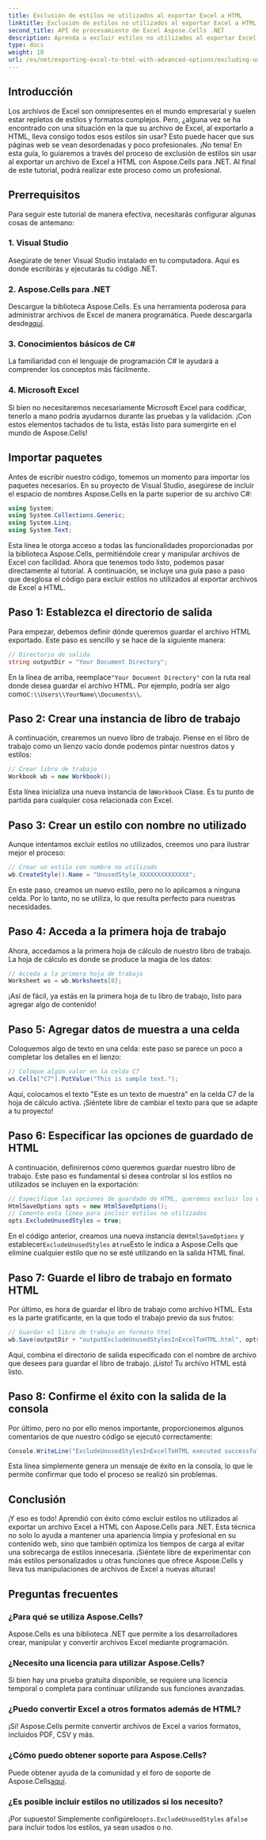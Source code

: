 ```yaml
---
title: Exclusión de estilos no utilizados al exportar Excel a HTML
linktitle: Exclusión de estilos no utilizados al exportar Excel a HTML
second_title: API de procesamiento de Excel Aspose.Cells .NET
description: Aprenda a excluir estilos no utilizados al exportar Excel a HTML usando Aspose.Cells para .NET en esta guía detallada paso a paso.
type: docs
weight: 10
url: /es/net/exporting-excel-to-html-with-advanced-options/excluding-unused-styles/
---
```

## Introducción
Los archivos de Excel son omnipresentes en el mundo empresarial y suelen estar repletos de estilos y formatos complejos. Pero, ¿alguna vez se ha encontrado con una situación en la que su archivo de Excel, al exportarlo a HTML, lleva consigo todos esos estilos sin usar? Esto puede hacer que sus páginas web se vean desordenadas y poco profesionales. ¡No tema! En esta guía, lo guiaremos a través del proceso de exclusión de estilos sin usar al exportar un archivo de Excel a HTML con Aspose.Cells para .NET. Al final de este tutorial, podrá realizar este proceso como un profesional.
## Prerrequisitos
Para seguir este tutorial de manera efectiva, necesitarás configurar algunas cosas de antemano:
### 1. Visual Studio
Asegúrate de tener Visual Studio instalado en tu computadora. Aquí es donde escribirás y ejecutarás tu código .NET.
### 2. Aspose.Cells para .NET
Descargue la biblioteca Aspose.Cells. Es una herramienta poderosa para administrar archivos de Excel de manera programática. Puede descargarla desde[aquí](https://releases.aspose.com/cells/net/).
### 3. Conocimientos básicos de C#
La familiaridad con el lenguaje de programación C# le ayudará a comprender los conceptos más fácilmente.
### 4. Microsoft Excel
Si bien no necesitaremos necesariamente Microsoft Excel para codificar, tenerlo a mano podría ayudarnos durante las pruebas y la validación.
¡Con estos elementos tachados de tu lista, estás listo para sumergirte en el mundo de Aspose.Cells!
## Importar paquetes
Antes de escribir nuestro código, tomemos un momento para importar los paquetes necesarios. En su proyecto de Visual Studio, asegúrese de incluir el espacio de nombres Aspose.Cells en la parte superior de su archivo C#:
```csharp
using System;
using System.Collections.Generic;
using System.Linq;
using System.Text;
```
Esta línea le otorga acceso a todas las funcionalidades proporcionadas por la biblioteca Aspose.Cells, permitiéndole crear y manipular archivos de Excel con facilidad.
Ahora que tenemos todo listo, podemos pasar directamente al tutorial. A continuación, se incluye una guía paso a paso que desglosa el código para excluir estilos no utilizados al exportar archivos de Excel a HTML.
## Paso 1: Establezca el directorio de salida
Para empezar, debemos definir dónde queremos guardar el archivo HTML exportado. Este paso es sencillo y se hace de la siguiente manera:
```csharp
// Directorio de salida
string outputDir = "Your Document Directory";
```
 En la línea de arriba, reemplace`"Your Document Directory"` con la ruta real donde desea guardar el archivo HTML. Por ejemplo, podría ser algo como`C:\\Users\\YourName\\Documents\\`.
## Paso 2: Crear una instancia de libro de trabajo
A continuación, crearemos un nuevo libro de trabajo. Piense en el libro de trabajo como un lienzo vacío donde podemos pintar nuestros datos y estilos:
```csharp
// Crear libro de trabajo
Workbook wb = new Workbook();
```
 Esta línea inicializa una nueva instancia de la`Workbook` Clase. Es tu punto de partida para cualquier cosa relacionada con Excel.
## Paso 3: Crear un estilo con nombre no utilizado
Aunque intentamos excluir estilos no utilizados, creemos uno para ilustrar mejor el proceso:
```csharp
// Crear un estilo con nombre no utilizado
wb.CreateStyle().Name = "UnusedStyle_XXXXXXXXXXXXXX";
```
En este paso, creamos un nuevo estilo, pero no lo aplicamos a ninguna celda. Por lo tanto, no se utiliza, lo que resulta perfecto para nuestras necesidades.
## Paso 4: Acceda a la primera hoja de trabajo
Ahora, accedamos a la primera hoja de cálculo de nuestro libro de trabajo. La hoja de cálculo es donde se produce la magia de los datos:
```csharp
// Acceda a la primera hoja de trabajo
Worksheet ws = wb.Worksheets[0];
```
¡Así de fácil, ya estás en la primera hoja de tu libro de trabajo, listo para agregar algo de contenido!
## Paso 5: Agregar datos de muestra a una celda
Coloquemos algo de texto en una celda: este paso se parece un poco a completar los detalles en el lienzo:
```csharp
// Coloque algún valor en la celda C7
ws.Cells["C7"].PutValue("This is sample text.");
```
Aquí, colocamos el texto "Este es un texto de muestra" en la celda C7 de la hoja de cálculo activa. ¡Siéntete libre de cambiar el texto para que se adapte a tu proyecto!
## Paso 6: Especificar las opciones de guardado de HTML
A continuación, definiremos cómo queremos guardar nuestro libro de trabajo. Este paso es fundamental si desea controlar si los estilos no utilizados se incluyen en la exportación:
```csharp
// Especifique las opciones de guardado de HTML, queremos excluir los estilos no utilizados
HtmlSaveOptions opts = new HtmlSaveOptions();
// Comente esta línea para incluir estilos no utilizados
opts.ExcludeUnusedStyles = true;
```
 En el código anterior, creamos una nueva instancia de`HtmlSaveOptions` y establecer`ExcludeUnusedStyles` a`true`Esto le indica a Aspose.Cells que elimine cualquier estilo que no se esté utilizando en la salida HTML final.
## Paso 7: Guarde el libro de trabajo en formato HTML
Por último, es hora de guardar el libro de trabajo como archivo HTML. Esta es la parte gratificante, en la que todo el trabajo previo da sus frutos:
```csharp
// Guardar el libro de trabajo en formato html
wb.Save(outputDir + "outputExcludeUnusedStylesInExcelToHTML.html", opts);
```
Aquí, combina el directorio de salida especificado con el nombre de archivo que desees para guardar el libro de trabajo. ¡Listo! Tu archivo HTML está listo.
## Paso 8: Confirme el éxito con la salida de la consola
Por último, pero no por ello menos importante, proporcionemos algunos comentarios de que nuestro código se ejecutó correctamente:
```csharp
Console.WriteLine("ExcludeUnusedStylesInExcelToHTML executed successfully.");
```
Esta línea simplemente genera un mensaje de éxito en la consola, lo que le permite confirmar que todo el proceso se realizó sin problemas.
## Conclusión
¡Y eso es todo! Aprendió con éxito cómo excluir estilos no utilizados al exportar un archivo Excel a HTML con Aspose.Cells para .NET. Esta técnica no solo lo ayuda a mantener una apariencia limpia y profesional en su contenido web, sino que también optimiza los tiempos de carga al evitar una sobrecarga de estilos innecesaria. 
¡Siéntete libre de experimentar con más estilos personalizados u otras funciones que ofrece Aspose.Cells y lleva tus manipulaciones de archivos de Excel a nuevas alturas!
## Preguntas frecuentes
### ¿Para qué se utiliza Aspose.Cells?  
Aspose.Cells es una biblioteca .NET que permite a los desarrolladores crear, manipular y convertir archivos Excel mediante programación.
### ¿Necesito una licencia para utilizar Aspose.Cells?  
Si bien hay una prueba gratuita disponible, se requiere una licencia temporal o completa para continuar utilizando sus funciones avanzadas.
### ¿Puedo convertir Excel a otros formatos además de HTML?  
¡Sí! Aspose.Cells permite convertir archivos de Excel a varios formatos, incluidos PDF, CSV y más.
### ¿Cómo puedo obtener soporte para Aspose.Cells?  
 Puede obtener ayuda de la comunidad y el foro de soporte de Aspose.Cells[aquí](https://forum.aspose.com/c/cells/9).
### ¿Es posible incluir estilos no utilizados si los necesito?  
 ¡Por supuesto! Simplemente configúrelo`opts.ExcludeUnusedStyles` a`false` para incluir todos los estilos, ya sean usados o no.